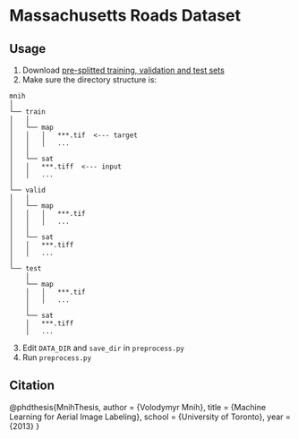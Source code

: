 # Massachusetts Roads Dataset
## Usage
1. Download [pre-splitted training, validation and test sets](https://www.cs.toronto.edu/~vmnih/data/)
2. Make sure the directory structure is:
```
mnih
│
└── train
│   │
│   └── map
│   │   │   ***.tif  <--- target
│   │   │   ...
│   │
│   └── sat
│	│   ***.tiff  <--- input
│	│   ...
│
└── valid
│   │
│   └── map
│   │   │   ***.tif
│   │   │   ...
│   │
│   └── sat
│	│   ***.tiff
│	│   ...
│
└── test
    │
    └── map
    │   │   ***.tif
    │   │   ...
    │
    └── sat
	│   ***.tiff
	│   ...
```
3. Edit `DATA_DIR` and `save_dir` in `preprocess.py`
4. Run `preprocess.py`

## Citation
@phdthesis{MnihThesis,
    author = {Volodymyr Mnih},
    title = {Machine Learning for Aerial Image Labeling},
    school = {University of Toronto},
    year = {2013}
}
